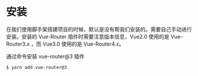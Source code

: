 <script setup>
import { loginRead } from '@/utils/login-read'

loginRead('v20002')
</script>

# <AppCode code="120" /> 安装

<ClientOnly><AppRead code="v20002" /></ClientOnly>

在我们使用脚手架搭建项目的时候，默认是没有帮我们安装的。需要自己手动进行安装。安装的 Vue-Router 插件时需要注意版本信息，Vue2.0 使用的是 Vue-Router3.x ，而 Vue3.0 使用的是 Vue-Router4.x。

通过命令安装 vue-router@3 插件

```sh
$ yarn add vue-router@3
```

<AppComment />